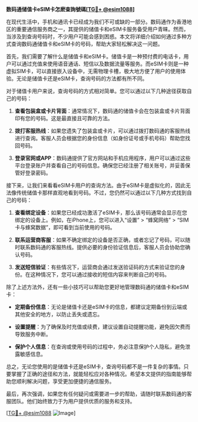**数码通储值卡eSIM卡怎麽查詢號碼[[TG💪+ @esim1088](https://t.me/s/esim1088)]**

在现代生活中，手机和通讯卡已经成为我们不可或缺的一部分。数码通作为香港地区的重要通信服务商之一，其提供的储值卡和eSIM卡服务备受用户青睐。然而，当涉及到查询号码时，不少用户可能会感到困惑。本文将详细介绍如何通过多种方式查询数码通储值卡和eSIM卡的号码，帮助大家轻松解决这一问题。

首先，我们需要了解什么是储值卡和eSIM卡。储值卡是一种预付费的电话卡，用户可以通过充值来使用语音通话、短信以及数据流量等服务。而eSIM卡则是一种虚拟SIM卡，可以直接嵌入设备中，无需物理卡槽，极大地方便了用户的使用体验。无论是储值卡还是eSIM卡，查询号码的方法都有所不同。

对于储值卡用户来说，查询号码的方式相对简单。您可以通过以下几种途径获取自己的号码：

1. **查看包装盒或卡片背面**：通常情况下，数码通的储值卡会在包装盒或卡片背面印有您的号码。这是最直接且可靠的方法。

2. **拨打客服热线**：如果您遗失了包装盒或卡片，可以通过拨打数码通的客服热线进行查询。客服人员会根据您的身份信息（如身份证号或手机号码）帮助您找回号码。

3. **登录官网或APP**：数码通提供了官方网站和手机应用程序，用户可以通过这些平台登录账户并查看自己的号码信息。确保您已经注册了相关账号，并妥善保管好登录密码。

接下来，让我们来看看eSIM卡用户的查询方法。由于eSIM卡是虚拟化的，因此无法像传统储值卡那样直观地看到号码。不过，您仍然可以通过以下几种方式找到自己的号码：

1. **查看绑定设备**：如果您已经成功激活了eSIM卡，那么该号码通常会显示在您绑定的设备上。例如，在iPhone上，您可以进入“设置” > “蜂窝网络” > “SIM卡与蜂窝数据”，即可看到当前使用的号码。

2. **联系运营商客服**：如果不确定绑定的设备是否正确，或者忘记了号码，可以随时联系数码通的客服热线。提供必要的身份验证信息后，客服人员会协助您确认号码。

3. **发送短信验证**：有些情况下，运营商会通过发送验证码的方式来验证您的身份。在这种情况下，您可以通过接收的短信内容来判断自己的号码。

除了上述方法外，还有一些小技巧可以帮助您更好地管理数码通的储值卡和eSIM卡：

- **定期备份信息**：无论是储值卡还是eSIM卡的信息，都建议定期备份到云端或其他安全的地方，以防止丢失或遗忘。
  
- **设置提醒**：为了确保及时充值或续费，建议设置自动提醒功能，避免因欠费而导致服务中断。

- **保护个人信息**：在查询或使用号码的过程中，务必注意保护个人隐私，避免泄露敏感信息。

总之，无论您使用的是储值卡还是eSIM卡，查询号码都不是一件复杂的事情。只要掌握了正确的途径和方法，就能轻松应对各种情况。希望本文提供的指南能够帮助您顺利解决问题，享受更加便捷的通信服务。

最后，再次强调，如果您有任何疑问或需要进一步的帮助，请随时联系数码通的客服团队。他们始终致力于为用户提供优质的服务和支持。

[[TG💪+ @esim1088](https://t.me/s/esim1088) ![Image](https://i.postimg.cc/4NQfJmqS/Snipaste-2025-05-13-00-14-12.png)]